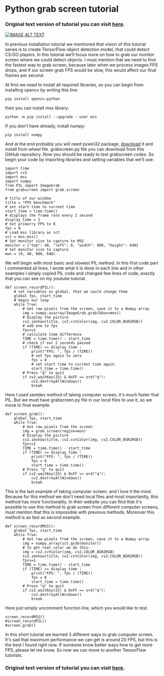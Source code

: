# Python grab screen tutorial
### Original text version of tutorial you can visit [here](http://pylessons/Tensorflow-object-detection-grab-screen/).

[![IMAGE ALT TEXT](https://github.com/pythonlessons/TensorFlow-object-detection-tutorial/blob/master/1_part%20grabscreen/1_YouTube.JPG)](https://www.youtube.com/watch?v=Wc2gFarBEE0 "TensorFlow object detection tutorial how to grab a screen")

In previous installation tutorial we mentioned that vision of this tutorial series is to create TensorFlow object detection model, that could detect CS:GO players. In this tutorial we’ll focus more on how to grab our monitor screen where we could detect objects. I must mention that we need to find the fastest way to grab screen, because later when we process images FPS drops, and if our screen grab FPS would be slow, this would affect our final frames per second.

At first we need to install all required libraries, so you can begin from installing opencv by writing this line: 
```
pip install opencv-python
```
then you can install mss library: 
```
python -m pip install --upgrade --user mss
```
If you don't have already, install numpy: 
```
pip install numpy
```
And at the end probably you will need pywin32 package, [download](https://github.com/Sentdex/pygta5/blob/master/grabscreen.py) it and install from wheel file. grabscreen.py file you can download from this GitHub repository. 
Now you should be ready to test grabscreen codes. So begin your code by importing libraries and setting variables that we'll use:

```
import time
import cv2
import mss
import numpy
from PIL import ImageGrab
from grabscreen import grab_screen

# title of our window
title = "FPS benchmark"
# set start time to current time
start_time = time.time()
# displays the frame rate every 2 second
display_time = 2
# Set primarry FPS to 0
fps = 0
# Load mss library as sct
sct = mss.mss()
# Set monitor size to capture to MSS
monitor = {"top": 40, "left": 0, "width": 800, "height": 640}
# Set monitor size to capture
mon = (0, 40, 800, 640)
```
We will begin with most basic and slowest PIL method. In this first code part I commented all lines, I wrote what it is done in each line and in other examples I simply copied PIL code and changed few lines of code, exactly that you can see on my youtube tutorial.
```
def screen_recordPIL():
    # set variables as global, that we could change them
    global fps, start_time
    # begin our loop
    while True:
        # Get raw pixels from the screen, save it to a Numpy array
        img = numpy.asarray(ImageGrab.grab(bbox=mon))
        # Display the picture
        cv2.imshow(title, cv2.cvtColor(img, cv2.COLOR_BGR2RGB))
        # add one to fps
        fps+=1
        # calculate time difference
        TIME = time.time() - start_time
        # check if our 2 seconds passed
        if (TIME) >= display_time :
            print("FPS: ", fps / (TIME))
            # set fps again to zero
            fps = 0
            # set start time to current time again
            start_time = time.time()
        # Press "q" to quit
        if cv2.waitKey(25) & 0xFF == ord("q"):
            cv2.destroyAllWindows()
            break
```
Here I used sentdex method of taking computer screen, it's much faster that PIL. But we must have grabscreen.py file in our local files to use it, so we move to final example.
```
def screen_grab():
    global fps, start_time
    while True:
        # Get raw pixels from the screen 
        img = grab_screen(region=mon)
        # Display the picture
        cv2.imshow(title, cv2.cvtColor(img, cv2.COLOR_BGR2RGB))
        fps+=1
        TIME = time.time() - start_time
        if (TIME) >= display_time :
            print("FPS: ", fps / (TIME))
            fps = 0
            start_time = time.time()
        # Press "q" to quit
        if cv2.waitKey(25) & 0xFF == ord("q"):
            cv2.destroyAllWindows()
            break
```
This is the last example of taking computer screen, and I love it the most. Because for this method we don't need local files and most importantly, this method has more functionality. In their website you can find that it's possible to use this method to grab screen from different computer screens, must mention that this is impossible with previous methods. Moreover this method is as fast as second example.
```
def screen_recordMSS():
    global fps, start_time
    while True:
        # Get raw pixels from the screen, save it to a Numpy array
        img = numpy.array(sct.grab(monitor))
        # to get real color we do this:
        img = cv2.cvtColor(img, cv2.COLOR_BGR2RGB)
        cv2.imshow(title, cv2.cvtColor(img, cv2.COLOR_BGR2RGB))
        fps+=1
        TIME = time.time() - start_time
        if (TIME) >= display_time :
            print("FPS: ", fps / (TIME))
            fps = 0
            start_time = time.time()
        # Press "q" to quit
        if cv2.waitKey(25) & 0xFF == ord("q"):
            cv2.destroyAllWindows()
            break
```
Here just simply uncomment function line, which you would like to test.
```
screen_recordMSS()
#screen_recordPIL()
#screen_grab()
```
In this short tutorial we learned 3 different ways to grab computer screen. It's sad that maximum performance we can get is around 20 FPS, but this is the best I found right now. If someone know better ways how to get more FPS, please let me know. So now we can move to another TensorFlow tutorials.
### Original text version of tutorial you can visit [here](http://pylessons/Tensorflow-object-detection-grab-screen/).

